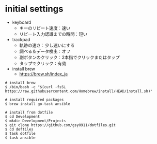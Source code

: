 # initial settings

- keyboard
  - キーのリピート速度：速い
  - リピート入力認識までの時間：短い
- trackpad
  - 軌跡の速さ：少し速いにする 
  - 調べる＆データ検出：オフ
  - 副ボタンのクリック：2本指でクリックまたはタップ
  - タップでクリック：有効
- install brew
  - https://brew.sh/index_ja

```shell
# install brew
$ /bin/bash -c "$(curl -fsSL https://raw.githubusercontent.com/Homebrew/install/HEAD/install.sh)"

# install required packages
$ brew install go-task ansible

# install from dotfile
$ cd Development
$ mkdir Development/Projects
$ git clone https://github.com/gsy0911/dotfiles.git
$ cd doftiles
$ task dotfile
$ task ansible
```
